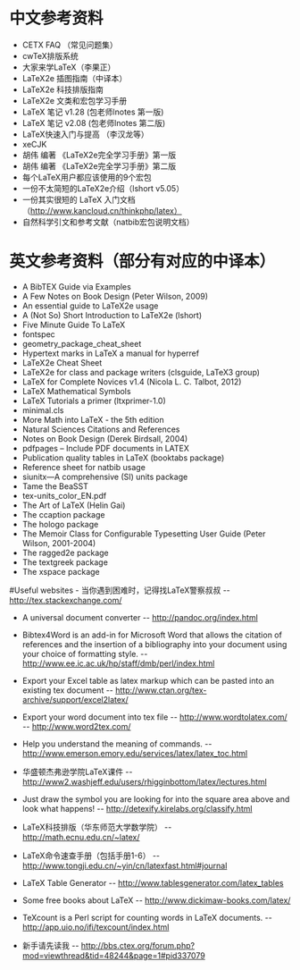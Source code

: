 # 中文参考资料
- CETX FAQ （常见问题集）
- cwTeX排版系统
- 大家来学LaTeX（李果正）
- LaTeX2e 插图指南（中译本）
- LaTeX2e 科技排版指南
- LaTeX2e 文类和宏包学习手册
- LaTeX 笔记 v1.28 (包老师lnotes 第一版)
- LaTeX 笔记 v2.08 (包老师lnotes 第二版)
- LaTeX快速入门与提高 （李汉龙等）
- xeCJK
- 胡伟 编著 《LaTeX2e完全学习手册》第一版
- 胡伟 编著 《LaTeX2e完全学习手册》第二版
- 每个LaTeX用户都应该使用的9个宏包
- 一份不太简短的LaTeX2e介绍（lshort v5.05）
- 一份其实很短的 LaTeX 入门文档（http://www.kancloud.cn/thinkphp/latex）
- 自然科学引文和参考文献（natbib宏包说明文档）

# 英文参考资料（部分有对应的中译本） 
- A BibTEX Guide via Examples
- A Few Notes on Book Design (Peter Wilson, 2009)
- An essential guide to LaTeX2e usage
- A (Not So) Short Introduction to LaTeX2e (lshort)
- Five Minute Guide To LaTeX
- fontspec
- geometry_package_cheat_sheet
- Hypertext marks in LaTeX a manual for hyperref
- LaTeX2e Cheat Sheet
- LaTeX2e for class and package writers (clsguide, LaTeX3 group)
- LaTeX for Complete Novices v1.4 (Nicola L. C. Talbot, 2012)
- LaTeX Mathematical Symbols
- LaTeX Tutorials a primer (ltxprimer-1.0)
- minimal.cls
- More Math into LaTeX - the 5th edition
- Natural Sciences Citations and References
- Notes on Book Design (Derek Birdsall, 2004)
- pdf­pages – In­clude PDF doc­u­ments in LATEX
- Publication quality tables in LaTeX (booktabs package)
- Reference sheet for natbib usage
- siunitx—A comprehensive (SI) units package
- Tame the BeaSST
- tex-units_color_EN.pdf
- The Art of LaTeX (Helin Gai)
- The ccaption package
- The hologo package
- The Memoir Class for Configurable Typesetting User Guide (Peter Wilson, 2001-2004)
- The ragged2e package
- The textgreek package
- The xspace package

#Useful websites
﻿- 当你遇到困难时，记得找LaTeX警察叔叔
-- http://tex.stackexchange.com/

- A universal document converter
-- http://pandoc.org/index.html
  
- Bibtex4Word is an add-in for Microsoft Word that allows the citation of references and the insertion of a bibliography into your document using your choice of formatting style.
-- http://www.ee.ic.ac.uk/hp/staff/dmb/perl/index.html
  
- Export your Excel table as latex markup which can be pasted into an existing tex document
-- http://www.ctan.org/tex-archive/support/excel2latex/
  
- Export your word document into tex file
-- http://www.wordtolatex.com/
-- http://www.word2tex.com/
  
- Help you understand the meaning of commands.
-- http://www.emerson.emory.edu/services/latex/latex_toc.html
  
- 华盛顿杰弗逊学院LaTeX课件
-- http://www2.washjeff.edu/users/rhigginbottom/latex/lectures.html
  
- Just draw the symbol you are looking for into the square area above and look what happens!
-- http://detexify.kirelabs.org/classify.html

- LaTeX科技排版（华东师范大学数学院）
-- http://math.ecnu.edu.cn/~latex/
  
- LaTeX命令速查手册（包括手册1-6）
-- http://www.tongji.edu.cn/~yin/cn/latexfast.html#journal
 
- LaTeX Table Generator
-- http://www.tablesgenerator.com/latex_tables
  
- Some free books about LaTeX
-- http://www.dickimaw-books.com/latex/
  
- TeXcount is a Perl script for counting words in LaTeX documents.
--http://app.uio.no/ifi/texcount/index.html
  
- 新手请先读我
-- http://bbs.ctex.org/forum.php?mod=viewthread&tid=48244&page=1#pid337079